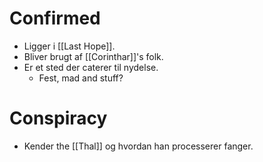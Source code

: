 # Confirmed
- Ligger i [[Last Hope]].
- Bliver brugt af [[Corinthar]]'s folk.
- Er et sted der caterer til nydelse.
	- Fest, mad and stuff?
# Conspiracy
- Kender the [[Thal]] og hvordan han processerer fanger.